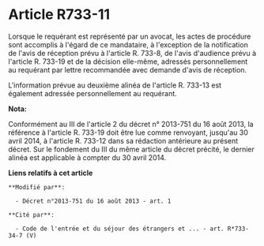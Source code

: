 # Article R733-11

Lorsque le requérant est représenté par un avocat, les actes de procédure sont accomplis à l'égard de ce mandataire, à
l'exception de la notification de l'avis de réception prévu à l'article R. 733-8, de l'avis d'audience prévu à l'article R.
733-19 et de la décision elle-même, adressés personnellement au requérant par lettre recommandée avec demande d'avis de
réception. 

L'information prévue au deuxième alinéa de l'article R. 733-13 est également adressée personnellement au requérant.

**Nota:**

Conformément au III de l'article 2 du décret n° 2013-751 du 16 août 2013, la référence à l'article R. 733-19 doit être lue
comme renvoyant, jusqu'au 30 avril 2014, à l'article R. 733-12 dans sa rédaction antérieure au présent décret. Sur le
fondement du III du même article du décret précité, le dernier alinéa est applicable à compter du 30 avril 2014.

**Liens relatifs à cet article**

	**Modifié par**:

	  - Décret n°2013-751 du 16 août 2013 - art. 1

	**Cité par**:

	  - Code de l'entrée et du séjour des étrangers et ... - art. R*733-34-7 (V)

